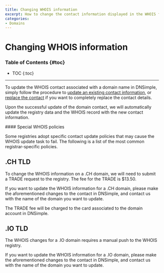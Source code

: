 ```yaml
---
title: Changing WHOIS information
excerpt: How to change the contact information displayed in the WHOIS for a domain.
categories:
- Domains
---
```


# Changing WHOIS information

### Table of Contents {#toc}

* TOC
{:toc}

---

To update the WHOIS contact associated with a domain name in DNSimple, simply follow the procedure to [update an existing contact information](/articles/changing-domain-contact/#changing-an-existing-contact-information), or [replace the contact](/articles/changing-domain-contact/#replacing-a-domain-contact) if you want to completely replace the contact details.

Upon the successful update of the domain contact, we will automatically update the registry data and the WHOIS record with the new contact information.

<warning>
#### Special WHOIS policies

Some registries adopt specific contact update policies that may cause the WHOIS update task to fail. The following is a list of the most common registrar-specific policies.
</warning>


## .CH TLD

To change the WHOIS information on a .CH domain, we will need to submit a TRADE request to the registry. The fee for the TRADE is $13.50.

If you want to update the WHOIS information for a .CH domain, please make the aforementioned changes to the contact in DNSimple, and contact us with the name of the domain you want to update.

The TRADE fee will be charged to the card associated to the domain account in DNSimple.


## .IO TLD

The WHOIS changes for a .IO domain requires a manual push to the WHOIS registry.

If you want to update the WHOIS information for a .IO domain, please make the aforementioned changes to the contact in DNSimple, and contact us with the name of the domain you want to update.
